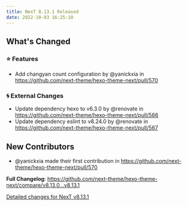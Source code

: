 ```yaml
---
title: NexT 8.13.1 Released
date: 2022-10-03 16:25:10
---
```


<!-- Release notes generated using configuration in .github/release.yml at v8.13.1 -->

## What's Changed

### ⭐ Features

* Add changyan count configuration by @yanickxia in https://github.com/next-theme/hexo-theme-next/pull/570

### 🌀 External Changes

* Update dependency hexo to v6.3.0 by @renovate in https://github.com/next-theme/hexo-theme-next/pull/566
* Update dependency eslint to v8.24.0 by @renovate in https://github.com/next-theme/hexo-theme-next/pull/567

## New Contributors

* @yanickxia made their first contribution in https://github.com/next-theme/hexo-theme-next/pull/570

**Full Changelog**: https://github.com/next-theme/hexo-theme-next/compare/v8.13.0...v8.13.1

[Detailed changes for NexT v8.13.1](https://github.com/next-theme/hexo-theme-next/releases/tag/v8.13.1)
